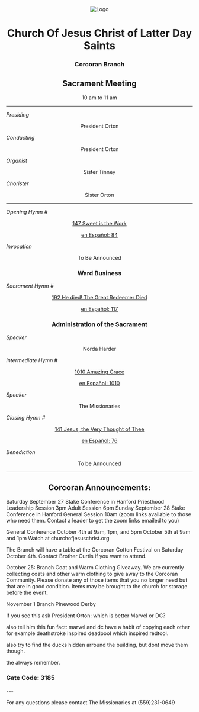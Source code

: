 <div align="center">
  <img src="https://www.churchofjesuschrist.org/imgs/6c0be5ab29f0537d26845b0fb095168f6401c42d/full/%21640%2C/0/default" alt="Logo">
</div>

<!---
--->
<div align="center">
  <h1>Church Of Jesus Christ of Latter Day Saints</h1>  
  <h3>Corcoran Branch</h3>  
  <h2>Sacrament Meeting</h2>  
  10 am to 11 am
</div>

---

*Presiding*  
<div align="center">President Orton</div>

*Conducting*  
<div align="center">President Orton</div>

*Organist*  
<div align="center">Sister Tinney</div>

*Chorister*  
<div align="center">Sister Orton</div>

---

*Opening Hymn #*  
<div align="center">
  <a href="https://www.churchofjesuschrist.org/study/manual/hymns/sweet-is-the-work?lang=eng">147 Sweet is the Work </a>
  
   <a href="https://www.churchofjesuschrist.org/study/manual/hymns/sweet-is-the-work?lang=spa">en Español: 84 </a>

</div>

*Invocation*  
<div align="center">To Be Announced</div>

<div align="center">
  <h3>Ward Business</h3>
</div>

*Sacrament Hymn #*  
<div align="center">
  <a href="https://www.churchofjesuschrist.org/study/manual/hymns/he-died-the-great-redeemer-died?lang=eng"> 192 He died! The Great Redeemer Died</a>

<a href="https://www.churchofjesuschrist.org/study/manual/hymns/he-died-the-great-redeemer-died?lang=spa">en Español: 117</a>
</div>

<div align="center">
  <h3>Administration of the Sacrament</h3>
</div>




*Speaker*
<div align="center"> Norda Harder
</div>

<!---
--->
*intermediate Hymn #*  

<div align="center">
  <a href="https://www.churchofjesuschrist.org/study/music/hymns-for-home-and-church/amazing-grace?lang=eng">1010 Amazing Grace</a>
  
  <a href="https://www.churchofjesuschrist.org/study/music/hymns-for-home-and-church/amazing-grace?lang=spa">en Español: 1010</a>
</div>


*Speaker*  

<div align="center"> The Missionaries
</div>



*Closing Hymn #*  

<div align="center">
  <a href="https://www.churchofjesuschrist.org/study/manual/hymns/jesus-the-very-thought-of-thee?lang=eng">141 Jesus, the Very Thought of Thee</a>
  
  <a href="https://www.churchofjesuschrist.org/study/manual/hymns/jesus-the-very-thought-of-thee?lang=spa"> en Español: 76</a>
</div>


*Benediction*  
<div align="center">To be Announced</div>

---

<div align="center">
  <h2>Corcoran Announcements:</h2>
</div>


Saturday September 27 Stake Conference in Hanford
Priesthood Leadership Session 3pm
Adult Session 6pm
Sunday September 28 Stake Conference in Hanford
General Session 10am
(zoom links available to those who need them.  Contact a leader to get the zoom links emailed to you)

General Conference
October 4th at 9am, 1pm, and 5pm
October 5th at 9am and 1pm
Watch at churchofjesuschrist.org

The Branch will have a table at the Corcoran Cotton Festival on Saturday October 4th.  Contact Brother Curtis if you want to attend.

October 25:  Branch Coat and Warm Clothing Giveaway.  We are currently collecting coats and other warm clothing to give away to the Corcoran Community.  Please donate any of those items that you no longer need but that are in good condition.  Items may be brought to the church for storage before the event.

November 1 Branch Pinewood Derby

If you see this ask President Orton: which is better Marvel or DC?

also tell him this fun fact: marvel and dc have a habit of copying each other for example deathstroke inspired deadpool which inspired redtool.

also try to find the ducks hidden arround the building, but dont move them though.

the always remember.

<h3> Gate Code: 3185</h3>
---

For any questions please contact The Missionaries at (559)231-0649
